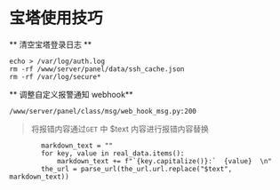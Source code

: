 # 宝塔使用技巧


** 清空宝塔登录日志 **
```
echo > /var/log/auth.log
rm -rf /www/server/panel/data/ssh_cache.json
rm -rf /var/log/secure*
```


** 调整自定义报警通知 webhook**

`/www/server/panel/class/msg/web_hook_msg.py:200`
> 将报错内容通过`GET` 中 $text 内容进行报错内容替换
```
        markdown_text = ""
        for key, value in real_data.items():
            markdown_text += f"`{key.capitalize()}:`  {value}  \n"
        the_url = parse_url(the_url.url.replace("$text", markdown_text))
```